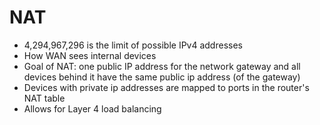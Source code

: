 # NAT

- 4,294,967,296 is the limit of possible IPv4 addresses
- How WAN sees internal devices
- Goal of NAT: one public IP address for the network gateway and all devices behind it have the same public ip address (of the gateway)
- Devices with private ip addresses are mapped to ports in the router's NAT table
- Allows for Layer 4 load balancing